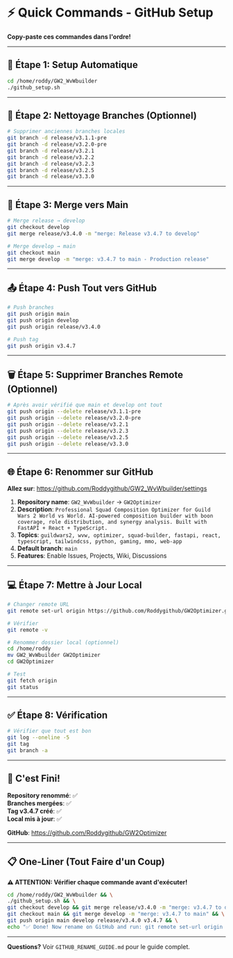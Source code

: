 # ⚡ Quick Commands - GitHub Setup

**Copy-paste ces commandes dans l'ordre!**

---

## 🚀 Étape 1: Setup Automatique

```bash
cd /home/roddy/GW2_WvWbuilder
./github_setup.sh
```

---

## 🧹 Étape 2: Nettoyage Branches (Optionnel)

```bash
# Supprimer anciennes branches locales
git branch -d release/v3.1.1-pre
git branch -d release/v3.2.0-pre
git branch -d release/v3.2.1
git branch -d release/v3.2.2
git branch -d release/v3.2.3
git branch -d release/v3.2.5
git branch -d release/v3.3.0
```

---

## 🔄 Étape 3: Merge vers Main

```bash
# Merge release → develop
git checkout develop
git merge release/v3.4.0 -m "merge: Release v3.4.7 to develop"

# Merge develop → main
git checkout main
git merge develop -m "merge: v3.4.7 to main - Production release"
```

---

## 📤 Étape 4: Push Tout vers GitHub

```bash
# Push branches
git push origin main
git push origin develop
git push origin release/v3.4.0

# Push tag
git push origin v3.4.7
```

---

## 🗑️ Étape 5: Supprimer Branches Remote (Optionnel)

```bash
# Après avoir vérifié que main et develop ont tout
git push origin --delete release/v3.1.1-pre
git push origin --delete release/v3.2.0-pre
git push origin --delete release/v3.2.1
git push origin --delete release/v3.2.3
git push origin --delete release/v3.2.5
git push origin --delete release/v3.3.0
```

---

## 🌐 Étape 6: Renommer sur GitHub

**Allez sur**: https://github.com/Roddygithub/GW2_WvWbuilder/settings

1. **Repository name**: `GW2_WvWbuilder` → `GW2Optimizer`
2. **Description**: `Professional Squad Composition Optimizer for Guild Wars 2 World vs World. AI-powered composition builder with boon coverage, role distribution, and synergy analysis. Built with FastAPI + React + TypeScript.`
3. **Topics**: `guildwars2, wvw, optimizer, squad-builder, fastapi, react, typescript, tailwindcss, python, gaming, mmo, web-app`
4. **Default branch**: `main`
5. **Features**: Enable Issues, Projects, Wiki, Discussions

---

## 💻 Étape 7: Mettre à Jour Local

```bash
# Changer remote URL
git remote set-url origin https://github.com/Roddygithub/GW2Optimizer.git

# Vérifier
git remote -v

# Renommer dossier local (optionnel)
cd /home/roddy
mv GW2_WvWbuilder GW2Optimizer
cd GW2Optimizer

# Test
git fetch origin
git status
```

---

## ✅ Étape 8: Vérification

```bash
# Vérifier que tout est bon
git log --oneline -5
git tag
git branch -a
```

---

## 🎉 C'est Fini!

**Repository renommé**: ✅  
**Branches mergées**: ✅  
**Tag v3.4.7 créé**: ✅  
**Local mis à jour**: ✅  

**GitHub**: https://github.com/Roddygithub/GW2Optimizer

---

## 📋 One-Liner (Tout Faire d'un Coup)

**⚠️ ATTENTION: Vérifier chaque commande avant d'exécuter!**

```bash
cd /home/roddy/GW2_WvWbuilder && \
./github_setup.sh && \
git checkout develop && git merge release/v3.4.0 -m "merge: v3.4.7 to develop" && \
git checkout main && git merge develop -m "merge: v3.4.7 to main" && \
git push origin main develop release/v3.4.0 v3.4.7 && \
echo "✅ Done! Now rename on GitHub and run: git remote set-url origin https://github.com/Roddygithub/GW2Optimizer.git"
```

---

**Questions?** Voir `GITHUB_RENAME_GUIDE.md` pour le guide complet.
